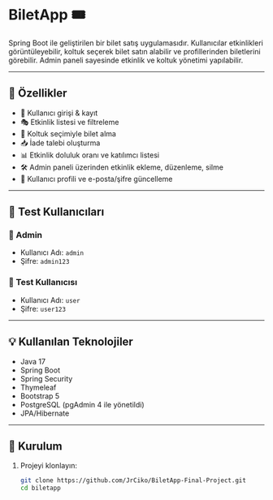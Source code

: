# BiletApp 🎟️

Spring Boot ile geliştirilen bir bilet satış uygulamasıdır. Kullanıcılar etkinlikleri görüntüleyebilir, koltuk seçerek bilet satın alabilir ve profillerinden biletlerini görebilir. Admin paneli sayesinde etkinlik ve koltuk yönetimi yapılabilir.

---

## 🚀 Özellikler

- 🔐 Kullanıcı girişi & kayıt
- 🎭 Etkinlik listesi ve filtreleme
- 🎫 Koltuk seçimiyle bilet alma
- 📥 İade talebi oluşturma
- 📊 Etkinlik doluluk oranı ve katılımcı listesi
- 🛠️ Admin paneli üzerinden etkinlik ekleme, düzenleme, silme
- 👤 Kullanıcı profili ve e-posta/şifre güncelleme

---

## 🧪 Test Kullanıcıları

### 👤 Admin
- Kullanıcı Adı: `admin`
- Şifre: `admin123`

### 👤 Test Kullanıcısı
- Kullanıcı Adı: `user`
- Şifre: `user123`

---

## 💡 Kullanılan Teknolojiler

- Java 17
- Spring Boot
- Spring Security
- Thymeleaf
- Bootstrap 5
- PostgreSQL (pgAdmin 4 ile yönetildi)
- JPA/Hibernate

---

## 🔧 Kurulum

1. Projeyi klonlayın:
   ```bash
   git clone https://github.com/JrCiko/BiletApp-Final-Project.git
   cd biletapp
